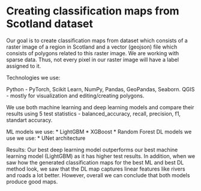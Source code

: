 # Creating classification maps from Scotland dataset

Our goal is to create classification maps from dataset which 
consists of a raster image of a region in Scotland and a vector (geojson)
file which consists of polygons related to this raster image. We are
working with sparse data. Thus, not every pixel in our raster image will 
have a label assigned to it. 

Technologies we use:

Python - PyTorch, Scikit Learn, NumPy, Pandas, GeoPandas, Seaborn.
QGIS - mostly for visualization and editing/creating polygons.
                  
We use both machine learning and deep learning models and compare their results using
5 test statistics - balanced_accuracy, recall, precision, f1, standart accuracy.

ML models we use: * LightGBM
                  * XGBoost
                  * Random Forest
DL models we use we use:  * UNet architecture

Results: Our best deep learning model outperforms our best machine learning
model (LightGBM) as it has higher test results. In addition, when we saw how the
generated classification maps for the best ML and best DL method look, we saw that
the DL map captures linear features like rivers and roads a lot better. However, overall
we can conclude that both models produce good maps.

